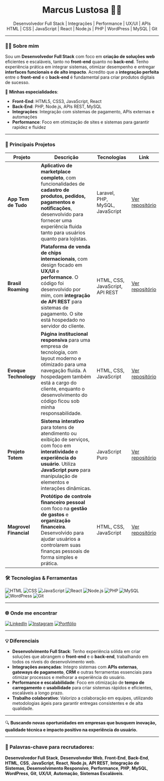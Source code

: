 <h1 align="center">Marcus Lustosa 👨‍💻</h1>
<p align="center">
Desenvolvedor Full Stack | Integrações | Performance | UX/UI | APIs<br>
HTML | CSS | JavaScript | React | Node.js | PHP | WordPress | MySQL | Git
</p>

---

### 👨‍💻 **Sobre mim**

Sou um **Desenvolvedor Full Stack** com foco em **criação de soluções web** eficientes e escaláveis, tanto no **front-end** quanto no **back-end**. Tenho experiência prática em integrar sistemas, otimizar desempenho e entregar **interfaces funcionais e de alto impacto**. Acredito que a **integração perfeita** entre o **front-end** e o **back-end** é fundamental para criar produtos digitais de sucesso.

🔧 **Minhas especialidades**:
- **Front-End**: HTML5, CSS3, JavaScript, React
- **Back-End**: PHP, Node.js, APIs REST, MySQL
- **Integrações**: Integração com sistemas de pagamento, APIs externas e automações
- **Performance**: Foco em otimização de sites e sistemas para garantir rapidez e fluidez

---

### 🚀 **Principais Projetos**

| Projeto                 | Descrição                                                                                                                                                                                                                                         | Tecnologias                     | Link                                                                   |
| ----------------------- | ------------------------------------------------------------------------------------------------------------------------------------------------------------------------------------------------------------------------------------------------- | ------------------------------- | ---------------------------------------------------------------------- |
| **App Tem de Tudo**     | **Aplicativo de marketplace completo**, com funcionalidades de **cadastro de produtos, pedidos, pagamentos e notificações**, desenvolvido para fornecer uma experiência fluida tanto para usuários quanto para lojistas.                          | Laravel, PHP, MySQL, JavaScript | [Ver repositório](https://github.com/marcuslustosa/app-tem-de-tudo)    |
| **Brasil Roaming**      | **Plataforma de venda de chips internacionais**, com design focado em **UX/UI** e **performance**. O código foi desenvolvido por mim, com **integração de API REST** para sistemas de pagamento. O site está hospedado no servidor do cliente.    | HTML, CSS, JavaScript, API REST | [Ver repositório](https://github.com/marcuslustosa/brasil-roaming)     |
| **Evoque Technology**   | **Página institucional responsiva** para uma empresa de tecnologia, com layout moderno e otimizado para uma navegação fluida. A hospedagem também está a cargo do cliente, enquanto o desenvolvimento do código ficou sob minha responsabilidade. | HTML, CSS, JavaScript           | [Ver repositório](https://github.com/marcuslustosa/evoque-technology)  |
| **Projeto Totem**       | **Sistema interativo** para totens de atendimento ou exibição de serviços, com foco em **interatividade** e **experiência do usuário**. Utiliza **JavaScript puro** para manipulação de elementos e interações dinâmicas.                         | JavaScript Puro                 | [Ver repositório](https://github.com/marcuslustosa/Projeto-Totem)      |
| **Magrovel Financial**  | **Protótipo de controle financeiro pessoal** com foco na **gestão de gastos** e **organização financeira**. Desenvolvido para ajudar usuários a controlarem suas finanças pessoais de forma simples e prática.                                    | HTML, CSS, JavaScript           | [Ver repositório](https://github.com/marcuslustosa/magrovel-financial) |


### 🛠️ **Tecnologias & Ferramentas**

![HTML](https://img.shields.io/badge/HTML5-E34F26?logo=html5&logoColor=fff)
![CSS](https://img.shields.io/badge/CSS3-1572B6?logo=css3&logoColor=fff)
![JavaScript](https://img.shields.io/badge/JavaScript-F7DF1E?logo=javascript&logoColor=000)
![React](https://img.shields.io/badge/React-61DAFB?logo=react&logoColor=black)
![Node.js](https://img.shields.io/badge/Node.js-339933?logo=node.js&logoColor=white)
![PHP](https://img.shields.io/badge/PHP-777BB4?logo=php&logoColor=fff)
![MySQL](https://img.shields.io/badge/MySQL-4479A1?logo=mysql&logoColor=fff)
![WordPress](https://img.shields.io/badge/WordPress-21759B?logo=wordpress&logoColor=fff)
![Git](https://img.shields.io/badge/Git-F05032?logo=git&logoColor=fff)

---

### 🌐 **Onde me encontrar**

[![LinkedIn](https://img.shields.io/badge/LinkedIn-0A66C2?logo=linkedin&logoColor=white)](https://www.linkedin.com/in/marcuslustosa)
[![Instagram](https://img.shields.io/badge/@marcuslustosa__-E4405F?logo=instagram&logoColor=white)](https://instagram.com/marcuslustosa_)
[![Portfólio](https://img.shields.io/badge/Portfólio-marcuslustosa.dev-lightgrey)](https://marcuslustosa.dev)

---

### 💡 **Diferenciais**

- **Desenvolvimento Full Stack**: Tenho experiência sólida em criar soluções que abrangem o **front-end** e o **back-end**, trabalhando em todos os níveis do desenvolvimento web.
- **Integrações avançadas**: Integro sistemas com **APIs externas**, **gateways de pagamento**, **CRM** e outras ferramentas essenciais para otimizar processos e melhorar a experiência do usuário.
- **Performance e escalabilidade**: Foco em otimização de **tempo de carregamento** e **usabilidade** para criar sistemas rápidos e eficientes, escaláveis a longo prazo.
- **Trabalho colaborativo**: Valorizo a colaboração em equipes, utilizando metodologias ágeis para garantir entregas consistentes e de alta qualidade.

---

🔍 **Buscando novas oportunidades em empresas que busquem inovação, qualidade técnica e impacto positivo na experiência do usuário.**

---

### 🔑 **Palavras-chave para recrutadores**:
**Desenvolvedor Full Stack**, **Desenvolvedor Web**, **Front-End**, **Back-End**, **HTML**, **CSS**, **JavaScript**, **React**, **Node.js**, **API REST**, **Integração de Sistemas**, **Desenvolvimento Responsivo**, **Performance**, **PHP**, **MySQL**, **WordPress**, **Git**, **UX/UI**, **Automação**, **Sistemas Escaláveis**.
